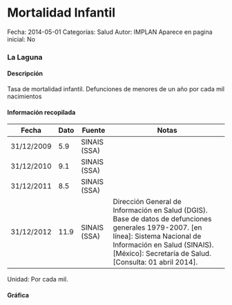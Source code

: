 Mortalidad Infantil
=====

Fecha: 2014-05-01
Categorías: Salud
Autor: IMPLAN
Aparece en pagina inicial: No

### La Laguna

#### Descripción

Tasa de mortalidad infantil. Defunciones de menores de un año por cada mil nacimientos

<!-- break -->

#### Información recopilada

<table class="table table-hover table-bordered matriz">
  <thead>
    <tr><th>Fecha</th><th>Dato</th><th>Fuente</th><th>Notas</th></tr>
  </thead>
  <tbody>
    <tr><td class="centrado">31/12/2009</td><td class="derecha">5.9</td><td>SINAIS (SSA)</td><td></td></tr>
    <tr><td class="centrado">31/12/2010</td><td class="derecha">9.1</td><td>SINAIS (SSA)</td><td></td></tr>
    <tr><td class="centrado">31/12/2011</td><td class="derecha">8.5</td><td>SINAIS (SSA)</td><td></td></tr>
    <tr><td class="centrado">31/12/2012</td><td class="derecha">11.9</td><td>SINAIS (SSA)</td><td>Dirección General de Información en Salud (DGIS). Base de datos de defunciones generales 1979-2007. [en línea]: Sistema Nacional de Información en Salud (SINAIS). [México]: Secretaría de Salud. <http://www.sinais.salud.gob.mx> [Consulta: 01 abril 2014].</td></tr>
  </tbody>
</table>

Unidad: Por cada mil.

#### Gráfica

<div id="graficaDatos" class="grafica"></div>
<script>
  // Gráfica
  if (typeof vargraficaDatos === 'undefined') {
    vargraficaDatos = Morris.Line({
      element: 'graficaDatos',
      data: [{ fecha: '2009-12-31', dato: 5.9000 },{ fecha: '2010-12-31', dato: 9.1000 },{ fecha: '2011-12-31', dato: 8.5000 },{ fecha: '2012-12-31', dato: 11.9000 }],
      xkey: 'fecha',
      ykeys: ['dato'],
      labels: ['Dato'],
      lineColors: ['#FF5B02'],
      xLabelFormat: function(d) { return d.getDate()+'/'+(d.getMonth()+1)+'/'+d.getFullYear(); },
      dateFormat: function(ts) { var d = new Date(ts); return d.getDate() + '/' + (d.getMonth() + 1) + '/' + d.getFullYear(); }
    });
  }
</script>
